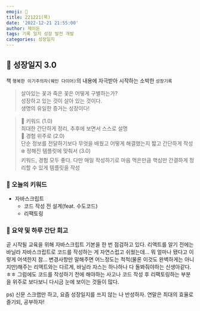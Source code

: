 ```yaml
---
emoji: 🌱
title: 221221(목)
date: '2022-12-21 21:55:00'
author: 제이든
tags: 기록 일지 성장 발전 개발
categories: 성장일지
---
```


## 🎄 성장일지 3.0

책 `행복한 이기주의자(웨인 다이어)`의 내용에 자극받아 시작하는 소박한 `성장기록`

> 살아있는 꽃과 죽은 꽃은 어떻게 구별하는가?<br/>
> 성장하고 있는 것이 살아 있는 것이다.<br/>
> 생명의 유일한 증거는 성장이다!

> 🌳 키워드 (1.0)<br/>
> 최대한 간단하게 정리, 추후에 보면서 스스로 설명<br/>
> 🍉 경험 위주로 (2.0)<br/>
> 단순 정보를 전달하기보다 무엇을 배웠고 어떻게 해결했는지 짧고 간단하게 작성<br/>
> ❄️ 정해진 템플릿에 맞춰서 (3.0)<br/>
> 키워드, 경험 모두 좋다. 다만 매일 작성하기로 마음 먹은만큼 핵심만 간결하게 정리할 수 있게 템플릿을 작성

### 🔑 오늘의 키워드

- 자바스크립트
  - 코드 작성 전 설계(feat. 수도코드)
  - 리팩토링

### 📝 요약 및 하루 간단 회고

곧 시작될 교육을 위해 자바스크립트 기본을 한 번 점검하고 있다. 리액트를 알기 전에는 바닐라 자바스크립트로 코드를 작성하는 게 자연스럽고 쉬웠는데... 뭐 얼마나 됐다고 이렇게 어색한지 참...
변경사항만 말해주면 어느정도는 척척(물론 이것도 완벽하게는 아니지만)해주는 리액트와는 다르게, 바닐라 자스는 하나하나 다 돌봐줘야하는 신생아같다.ㅎㅎ
그럼에도 코드를 작성하기 전에 해야하는 사고나 코드 작성 후 리팩토링하는 부분을 위주로 보다보니 다시금 눈에 보이는 것들이 많다. 

ps) 신문 스크랩만 하고, 요즘 성장일지를 쓰지 않는 나 반성하자. 연말은 최대의 효율로 즐기되, 공부하자!


```toc

```

